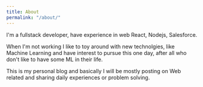 ```yaml
---
title: About
permalink: "/about/"
---
```


I'm a fullstack developer, have experience in web React, Nodejs, Salesforce.

When I'm not working I like to toy around with new technolgies, like Machine Learning and have interest to pursue this one day, after all who don't like to have some ML in their life. 
    
This is my personal blog and basically I will be mostly posting on Web related and sharing daily experiences or problem solving.
